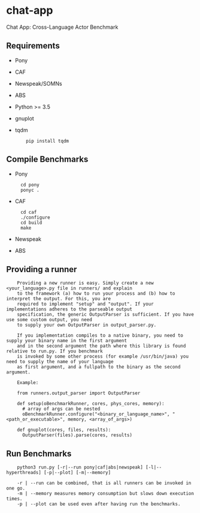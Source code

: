 # chat-app
Chat App: Cross-Language Actor Benchmark

## Requirements
  * Pony 
  * CAF
  * Newspeak/SOMNs
  * ABS
  * Python >= 3.5
  * gnuplot
  * tqdm

            pip install tqdm

## Compile Benchmarks
* Pony  

        cd pony
        ponyc .

* CAF
        
        cd caf
        ./configure
        cd build
        make

* Newspeak

* ABS

## Providing a runner
        Providing a new runner is easy. Simply create a new <your_language>.py file in runners/ and explain
        to the framework (a) how to run your process and (b) how to interpret the output. For this, you are 
        required to implement "setup" and "output". If your implementations adheres to the parseable output
        specification, the generic OutputParser is sufficient. If you have use some custom output, you need
        to supply your own OutputParser in output_parser.py.

        If you implementation compiles to a native binary, you need to supply your binary name in the first argument
        and in the second argument the path where this library is found relative to run.py. If you benchmark
        is invoked by some other process (for example /usr/bin/java) you need to supply the name of your language
        as first argument, and a fullpath to the binary as the second argument.

        Example:

        from runners.output_parser import OutputParser

        def setup(oBenchmarkRunner, cores, phys_cores, memory):
          # array of args can be nested
          oBenchmarkRunner.configure("<binary_or_language_name>", "<path_or_executable>", memory, <array_of_args>)

        def gnuplot(cores, files, results):
          OutputParser(files).parse(cores, results)

## Run Benchmarks

        python3 run.py [-r|--run pony|caf|abs|newspeak] [-l|--hyperthreads] [-p|--plot] [-m|--memory]

        -r | --run can be combined, that is all runners can be invoked in one go.
        -m | --memory measures memory consumption but slows down execution times.
        -p | --plot can be used even after having run the benchmarks.
